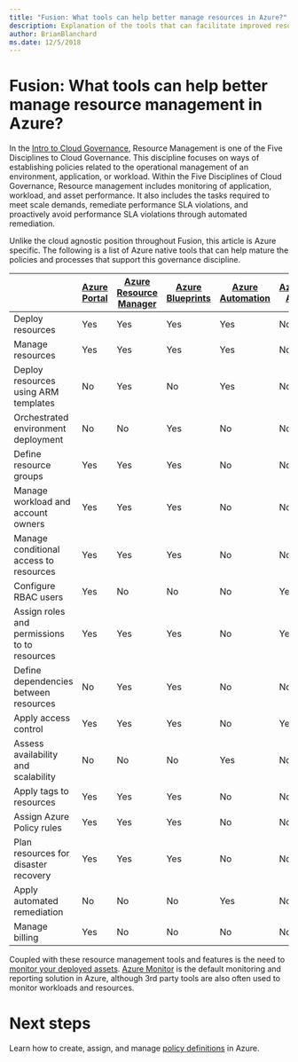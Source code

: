 ```yaml
---
title: "Fusion: What tools can help better manage resources in Azure?"
description: Explanation of the tools that can facilitate improved resource management in Azure
author: BrianBlanchard
ms.date: 12/5/2018
---
```


# Fusion: What tools can help better manage resource management in Azure?


In the [Intro to Cloud Governance](../overview.md), Resource Management is one of the Five Disciplines to Cloud Governance. This discipline focuses on ways of establishing policies related to the operational management of an environment, application, or workload. Within the Five Disciplines of Cloud Governance, Resource management includes monitoring of application, workload, and asset performance. It also includes the tasks required to meet scale demands, remediate performance SLA violations, and proactively avoid performance SLA violations through automated remediation.

Unlike the cloud agnostic position throughout Fusion, this article is Azure specific. The following is a list of Azure native tools that can help mature the policies and processes that support this governance discipline.


|    | [Azure Portal](https://azure.microsoft.com/en-us/features/azure-portal/)  | [Azure Resource Manager](https://docs.microsoft.com/en-us/azure/azure-resource-manager/resource-group-overview)  | [Azure Blueprints](https://docs.microsoft.com/en-us/azure/governance/blueprints/overview) | [Azure Automation](https://docs.microsoft.com/en-us/azure/automation/automation-intro) | [Azure AD](https://docs.microsoft.com/en-us/azure/active-directory/fundamentals/active-directory-whatis) |
|---------|---------|---------|---------|---------|---------|
| Deploy resources                             | Yes | Yes | Yes | Yes | No  |
| Manage resources                             | Yes | Yes | Yes | Yes | No  |
| Deploy resources using ARM templates         | No  | Yes | No  | Yes | No  |
| Orchestrated environment deployment          | No  | No  | Yes | No  | No  |
| Define resource groups                       | Yes | Yes | Yes | No  | No  |
| Manage workload and account owners           | Yes | Yes | Yes | No  | No  |
| Manage conditional access to resources       | Yes | Yes | Yes | No  | No  |
| Configure RBAC users                         | Yes | No  | No  | No  | Yes |
| Assign roles and permissions to to resources | Yes | Yes | Yes | No  | Yes |
| Define dependencies between resources        | No  | Yes | Yes | No  | No  |
| Apply access control                         | Yes | Yes | Yes | No  | Yes |
| Assess availability and scalability          | No  | No  | No  | Yes | No  |
| Apply tags to resources                      | Yes | Yes | Yes | No  | No  |
| Assign Azure Policy rules                    | Yes | Yes | Yes | No  | No  |
| Plan resources for disaster recovery         | Yes | Yes | Yes | No  | No  |
| Apply automated remediation                  | No  | No  | No  | Yes | No  |
| Manage billing                               | Yes | No  | No  | No  | No  |

Coupled with these resource management tools and features is the need to [monitor your deployed assets](../monitoring-enforcement/overview.md). [Azure Monitor](https://docs.microsoft.com/en-us/azure/azure-monitor/overview) is the default monitoring and reporting solution in Azure, although 3rd party tools are also often used to monitor workloads and resources.

# Next steps
Learn how to create, assign, and manage [policy definitions](https://docs.microsoft.com/en-us/azure/governance/policy/) in Azure. 

